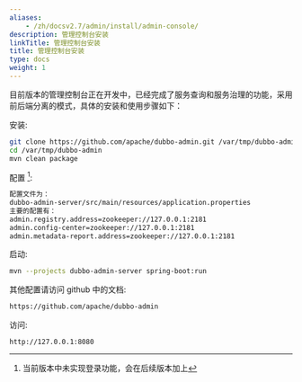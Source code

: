 ```yaml
---
aliases:
    - /zh/docsv2.7/admin/install/admin-console/
description: 管理控制台安装
linkTitle: 管理控制台安装
title: 管理控制台安装
type: docs
weight: 1
---
```



目前版本的管理控制台正在开发中，已经完成了服务查询和服务治理的功能，采用前后端分离的模式，具体的安装和使用步骤如下：

安装:

```sh
git clone https://github.com/apache/dubbo-admin.git /var/tmp/dubbo-admin
cd /var/tmp/dubbo-admin
mvn clean package
```

配置 [^1]:

```sh
配置文件为：
dubbo-admin-server/src/main/resources/application.properties
主要的配置有：
admin.registry.address=zookeeper://127.0.0.1:2181
admin.config-center=zookeeper://127.0.0.1:2181
admin.metadata-report.address=zookeeper://127.0.0.1:2181
```

启动:

```sh
mvn --projects dubbo-admin-server spring-boot:run
```

其他配置请访问 github 中的文档:

```sh
https://github.com/apache/dubbo-admin
```

访问:

```
http://127.0.0.1:8080
```

[^1]: 当前版本中未实现登录功能，会在后续版本加上